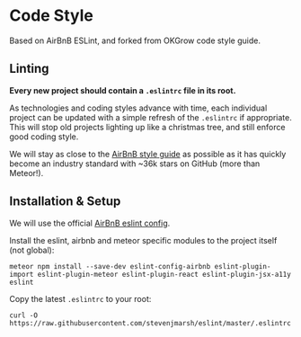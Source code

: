 # Code Style
Based on AirBnB ESLint, and forked from OKGrow code style guide.

## Linting

**Every new project should contain a `.eslintrc` file in its root.**

As technologies and coding styles advance with time, each individual project can be updated with a simple refresh of the `.eslintrc` if appropriate.  This will stop old projects lighting up like a christmas tree, and still enforce good coding style.

We will stay as close to the [AirBnB style guide](https://github.com/airbnb/javascript) as possible as it has quickly become an industry standard with ~36k stars on GitHub (more than Meteor!).

## Installation & Setup

We will use the official [AirBnB eslint config](https://github.com/airbnb/javascript/tree/master/packages/eslint-config-airbnb).

Install the eslint, airbnb and meteor specific modules to the project itself (not global):

`meteor npm install --save-dev eslint-config-airbnb eslint-plugin-import eslint-plugin-meteor eslint-plugin-react eslint-plugin-jsx-a11y eslint
`


Copy the latest `.eslintrc` to your root:

`curl -O https://raw.githubusercontent.com/stevenjmarsh/eslint/master/.eslintrc`
